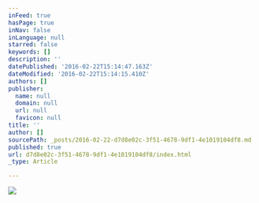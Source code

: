 ```yaml
---
inFeed: true
hasPage: true
inNav: false
inLanguage: null
starred: false
keywords: []
description: ''
datePublished: '2016-02-22T15:14:47.163Z'
dateModified: '2016-02-22T15:14:15.410Z'
authors: []
publisher:
  name: null
  domain: null
  url: null
  favicon: null
title: ''
author: []
sourcePath: _posts/2016-02-22-d7d8e02c-3f51-4678-9df1-4e1019104df8.md
published: true
url: d7d8e02c-3f51-4678-9df1-4e1019104df8/index.html
_type: Article

---
```

![](https://the-grid-user-content.s3-us-west-2.amazonaws.com/93ad9fe2-7019-4b1c-994b-ed99336aaec7.jpg)